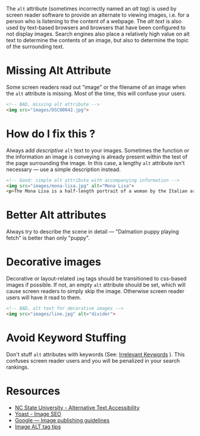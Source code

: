 The `alt` attribute (sometimes incorrectly named an _alt tag_) is used by screen reader software to provide an alternate to viewing images, i.e. for a person who is listening to the content of a webpage. The _alt text_ is also used by text-based browsers and browsers that have been configured to not display images. Search engines also place a relatively high value on alt text to determine the contents of an image, but also to determine the topic of the surrounding text.

# Missing Alt Attribute

Some screen readers read out "image" or the filename of an image when the `alt` attribute is missing. Most of the time, this will confuse your users.

```html
<!-- BAD, missing alt attribute -->
<img src="images/DSC00042.jpg">
```

# How do I fix this ?

Always add *descriptive* `alt` text to your images. Sometimes the function or the information an image is conveying is already present within the test of the page surrounding the image. In this case, a lengthy `alt` attribute isn't necessary — use a simple description instead.

```html
<!-- Good: simple alt attribute with accompanying information -->
<img src="images/mona-lisa.jpg" alt="Mona Lisa">
<p>The Mona Lisa is a half-length portrait of a woman by the Italian artist Leonardo da Vinci, which has been acclaimed as "the best known, the most visited, the most written about, the most sung about, the most parodied work of art in the world." The painting, thought to be a portrait of Lisa Gherardini, the wife of Francesco del Giocondo, is in oil on a poplar panel, and is believed to have been painted between 1503 and 1506.</p> <!-- Wikipedia -->
```

# Better Alt attributes

Always try to describe the scene in detail — "Dalmation puppy playing fetch" is better than only "puppy".

# Decorative images

Decorative or layout-related `img` tags should be transitioned to css-based images if possible. If not, an empty `alt` attribute should be set, which will cause screen readers to simply skip the image. Otherwise screen reader users will have it read to them.

```html
<!-- BAD, alt text for decorative images -->
<img src="images/line.jpg" alt="divider">
```

# Avoid Keyword Stuffing

Don't stuff `alt` attributes with keywords (See: [Irrelevant Keywords](https://support.google.com/webmasters/answer/66358) ). This confuses screen reader users and you will be penalized in your search rankings.

# Resources

* [NC State University - Alternative Text Accessibility](https://accessibility.oit.ncsu.edu/training/accessibility-handbook/alternative-text.html)
* [Yoast - Image SEO](https://yoast.com/image-seo-alt-tag-and-title-tag-optimization/)
* [Google — Image publishing guidelines](https://support.google.com/webmasters/answer/114016?hl=en)
* [Image ALT tag tips](http://accessibility.psu.edu/images/imageshtml/)

